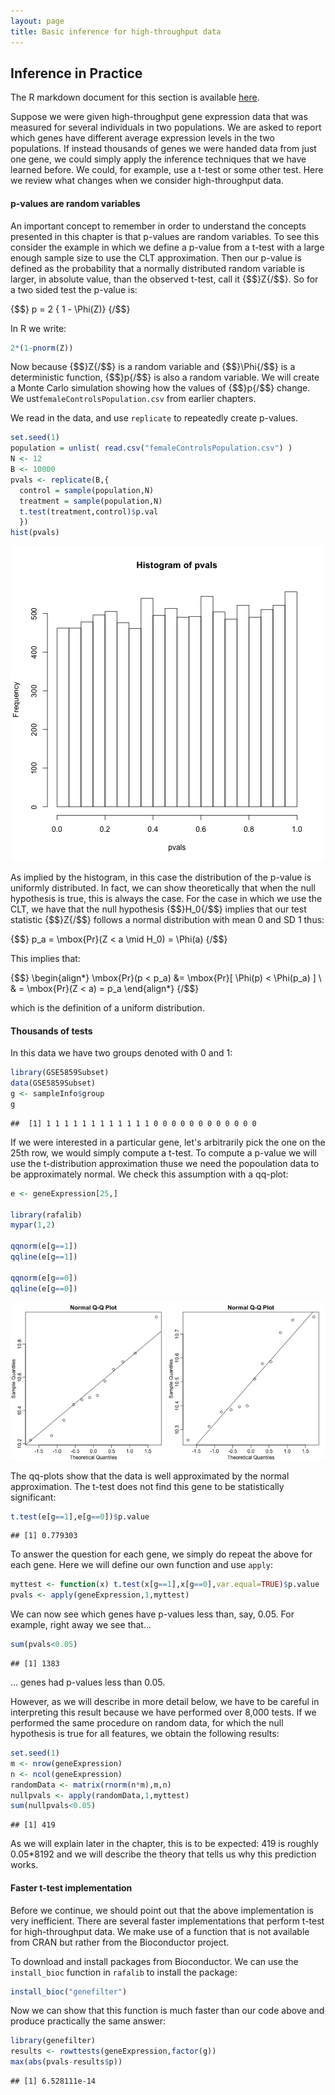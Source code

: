 ```yaml
---
layout: page
title: Basic inference for high-throughput data
---
```




## Inference in Practice

The R markdown document for this section is available [here](https://github.com/genomicsclass/labs/tree/master/advinference/inference_for_highthroughput.Rmd).

Suppose we were given high-throughput gene expression data that was measured for several individuals in two populations. We are asked to report which genes have different average expression levels in the two populations. If instead thousands of genes we were handed data from just one gene, we could simply apply the inference techniques that we have learned before. We could, for example, use a t-test or some other test. Here we review what changes when we consider high-throughput data.

#### p-values are random variables

An important concept to remember in order to understand the concepts presented in this chapter is that p-values are random variables. To see this  consider the example in which we define a p-value from a t-test with a large enough sample size to use the CLT approximation. Then our p-value is defined as the probability that a normally distributed random variable is larger, in absolute value, than the observed t-test, call it {$$}Z{/$$}. So for a two sided test the p-value is: 

{$$}
p = 2 \{ 1 - \Phi(Z)\}
{/$$}

In R we write:

```r
2*(1-pnorm(Z))
```

Now because {$$}Z{/$$} is a random variable and {$$}\Phi{/$$} is a deterministic
function, {$$}p{/$$} is also a random variable. We will create a Monte Carlo
simulation showing how the values of {$$}p{/$$} change. We ust`femaleControlsPopulation.csv` from earlier chapters.



We read in the data, and use `replicate` to repeatedly create p-values.


```r
set.seed(1)
population = unlist( read.csv("femaleControlsPopulation.csv") )
N <- 12
B <- 10000
pvals <- replicate(B,{
  control = sample(population,N)
  treatment = sample(population,N)
  t.test(treatment,control)$p.val 
  })
hist(pvals)
```

![P-value histogram for 10,000 tests in which null hypothesis is true.](images/R/inference_for_highthroughput-tmp-pvalue_hist-1.png) 

As implied by the histogram, in this case the distribution of the p-value is uniformly distributed. In fact, we can show theoretically that when the null hypothesis is true, this is always the case. For the case in which we use the CLT, we have that the null hypothesis {$$}H_0{/$$} implies that our test statistic {$$}Z{/$$}  follows a normal distribution with mean 0 and SD 1 thus:

{$$}
p_a = \mbox{Pr}(Z < a \mid H_0) = \Phi(a)
{/$$}

This implies that:

{$$}
\begin{align*}
\mbox{Pr}(p < p_a) &= \mbox{Pr}[ \Phi(p) < \Phi(p_a) ] \\
  & = \mbox{Pr}(Z < a) = p_a
\end{align*}
{/$$}

which is the definition of a uniform distribution.

#### Thousands of tests

In this data we have two groups denoted with 0 and 1:

```r
library(GSE5859Subset)
data(GSE5859Subset)
g <- sampleInfo$group
g
```

```
##  [1] 1 1 1 1 1 1 1 1 1 1 1 1 0 0 0 0 0 0 0 0 0 0 0 0
```

If we were interested in a particular gene, let's arbitrarily pick the one on the 25th row, we would simply compute a t-test. To compute a p-value we will use the t-distribution approximation thuse we need the popoulation data to be approximately normal. We check this assumption with a qq-plot:


```r
e <- geneExpression[25,]

library(rafalib)
mypar(1,2)

qqnorm(e[g==1])
qqline(e[g==1])

qqnorm(e[g==0])
qqline(e[g==0])
```

![Normal qq-plots for one gene. Left plot shows first group and right plot shows second group.](images/R/inference_for_highthroughput-tmp-qqplots_for_one_gene-1.png) 

The qq-plots show that the data is well approximated by the normal approximation. The t-test does not find this gene to be statistically significant:


```r
t.test(e[g==1],e[g==0])$p.value
```

```
## [1] 0.779303
```

To answer the question for each gene, we simply do repeat the above for each gene. Here we will define our own function and use `apply`:


```r
myttest <- function(x) t.test(x[g==1],x[g==0],var.equal=TRUE)$p.value
pvals <- apply(geneExpression,1,myttest)
```

We can now see which genes have p-values less than, say, 0.05. For example, right away we see that...


```r
sum(pvals<0.05)
```

```
## [1] 1383
```

... genes had p-values less than 0.05.

However, as we will describe in more detail below, we have to be careful in interpreting this result because we have performed over 8,000 tests. If we performed the same procedure on random data, for which the null hypothesis is true for all features, we obtain the following results:


```r
set.seed(1)
m <- nrow(geneExpression)
n <- ncol(geneExpression)
randomData <- matrix(rnorm(n*m),m,n)
nullpvals <- apply(randomData,1,myttest)
sum(nullpvals<0.05)
```

```
## [1] 419
```

As we will explain later in the chapter, this is to be expected: 419 is roughly 0.05*8192 and we will describe the theory that tells us why this prediction works.

#### Faster t-test implementation

Before we continue, we should point out that the above implementation is very inefficient. There are several faster implementations that perform t-test for high-throughput data. We make use of a function that is not available from CRAN but rather from the Bioconductor project. 

To download and install packages from Bioconductor. We can use the `install_bioc` function in `rafalib` to install the package:



```r
install_bioc("genefilter")
```

Now we can show that this function is much faster than our code above and produce practically the same answer:


```r
library(genefilter)
results <- rowttests(geneExpression,factor(g))
max(abs(pvals-results$p))
```

```
## [1] 6.528111e-14
```


